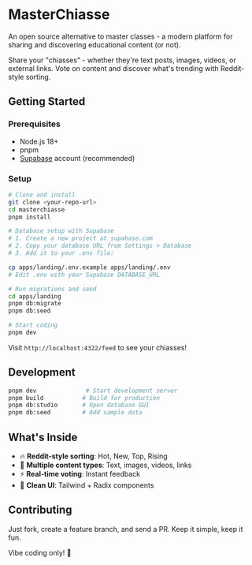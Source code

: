 # MasterChiasse

An open source alternative to master classes - a modern platform for sharing and discovering educational content (or not).

Share your "chiasses" - whether they're text posts, images, videos, or external links. Vote on content and discover what's trending with Reddit-style sorting.

## Getting Started

### Prerequisites
- Node.js 18+
- pnpm
- [Supabase](https://supabase.com) account (recommended)

### Setup

```bash
# Clone and install
git clone <your-repo-url>
cd masterchiasse
pnpm install

# Database setup with Supabase
# 1. Create a new project at supabase.com
# 2. Copy your database URL from Settings > Database
# 3. Add it to your .env file:

cp apps/landing/.env.example apps/landing/.env
# Edit .env with your Supabase DATABASE_URL

# Run migrations and seed
cd apps/landing
pnpm db:migrate
pnpm db:seed

# Start coding
pnpm dev
```

Visit `http://localhost:4322/feed` to see your chiasses!

## Development

```bash
pnpm dev              # Start development server
pnpm build           # Build for production
pnpm db:studio       # Open database GUI
pnpm db:seed         # Add sample data
```

## What's Inside

- 🔥 **Reddit-style sorting**: Hot, New, Top, Rising
- 📝 **Multiple content types**: Text, images, videos, links  
- ⚡ **Real-time voting**: Instant feedback
- 🎨 **Clean UI**: Tailwind + Radix components

## Contributing

Just fork, create a feature branch, and send a PR. Keep it simple, keep it fun.

Vibe coding only! 🚀
